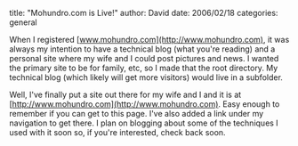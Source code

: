 
title: "Mohundro.com is Live!"
author: David
date: 2006/02/18
categories: general

When I registered [www.mohundro.com](http://www.mohundro.com), it was always my intention to have a technical blog (what you're reading) and a personal site where my wife and I could post pictures and news. I wanted the primary site to be for family, etc, so I made that the root directory. My technical blog (which likely will get more visitors) would live in a subfolder.

Well, I've finally put a site out there for my wife and I and it is at [http://www.mohundro.com](http://www.mohundro.com). Easy enough to remember if you can get to this page. I've also added a link under my navigation to get there. I plan on blogging about some of the techniques I used with it soon so, if you're interested, check back soon.

